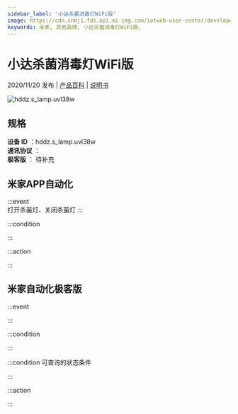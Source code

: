 ```yaml
---
sidebar_label: '小达杀菌消毒灯WiFi版'
image: https://cdn.cnbj1.fds.api.mi-img.com/iotweb-user-center/developer_1679047722301jSn3RHFD.png?GalaxyAccessKeyId=AKVGLQWBOVIRQ3XLEW&Expires=9223372036854775807&Signature=wM03C2gVEXu0sJ8m1/s/UGT8zIc=
keywords: 米家, 其他品牌, 小达杀菌消毒灯WiFi版, 
---
```

# 小达杀菌消毒灯WiFi版

2020/11/20 发布 | [产品百科](https://home.mi.com/webapp/content/baike/product/index.html?model=hddz.s_lamp.uvl38w/) | [说明书](https://home.mi.com/views/introduction.html?model=hddz.s_lamp.uvl38w&region=cn)

![hddz.s_lamp.uvl38w](https://cdn.cnbj1.fds.api.mi-img.com/iotweb-user-center/developer_1679047722301jSn3RHFD.png?GalaxyAccessKeyId=AKVGLQWBOVIRQ3XLEW&Expires=9223372036854775807&Signature=wM03C2gVEXu0sJ8m1/s/UGT8zIc=)

## 规格  
> 
**设备 ID** ：hddz.s_lamp.uvl38w  
**通讯协议** ：  
**极客版**  ： 待补充 


## 米家APP自动化  

:::event  
打开杀菌灯、关闭杀菌灯
:::

:::condition  

:::

:::action   

:::

## 米家自动化极客版  

:::event  

:::

:::condition  

:::

:::condition 可查询的状态条件  

:::

:::action  

:::

        
